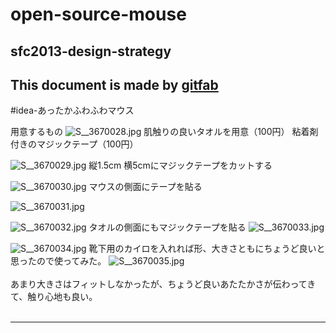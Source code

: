 # open-source-mouse
## sfc2013-design-strategy   
This document is made by [gitfab](http://gitfab.org)
---
#idea-あったかふわふわマウス



用意するもの
![S__3670028.jpg](https://raw.github.com/nanmpdrk/open-source-mouse/master/gitfab/resources/S__3670028.jpg)
肌触りの良いタオルを用意（100円）
粘着剤付きのマジックテープ（100円）

![S__3670029.jpg](https://raw.github.com/nanmpdrk/open-source-mouse/master/gitfab/resources/S__3670029.jpg)
縦1.5cm 横5cmにマジックテープをカットする

![S__3670030.jpg](https://raw.github.com/nanmpdrk/open-source-mouse/master/gitfab/resources/S__3670030.jpg)
マウスの側面にテープを貼る

![S__3670031.jpg](https://raw.github.com/nanmpdrk/open-source-mouse/master/gitfab/resources/S__3670031.jpg)

![S__3670032.jpg](https://raw.github.com/nanmpdrk/open-source-mouse/master/gitfab/resources/S__3670032.jpg)
タオルの側面にもマジックテープを貼る
![S__3670033.jpg](https://raw.github.com/nanmpdrk/open-source-mouse/master/gitfab/resources/S__3670033.jpg)

![S__3670034.jpg](https://raw.github.com/nanmpdrk/open-source-mouse/master/gitfab/resources/S__3670034.jpg)
靴下用のカイロを入れれば形、大きさともにちょうど良いと思ったので使ってみた。
![S__3670035.jpg](https://raw.github.com/nanmpdrk/open-source-mouse/master/gitfab/resources/S__3670035.jpg)
<br><br>
あまり大きさはフィットしなかったが、ちょうど良いあたたかさが伝わってきて、触り心地も良い。<br><br>



---

